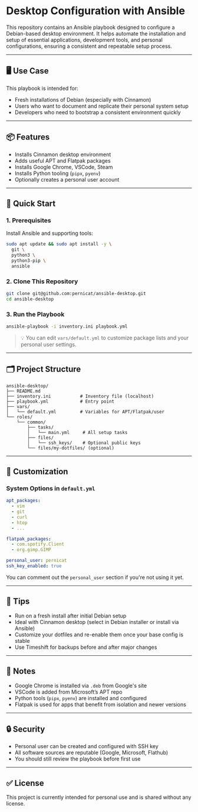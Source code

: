 # Desktop Configuration with Ansible

This repository contains an Ansible playbook designed to configure a Debian-based desktop environment. It helps automate the installation and setup of essential applications, development tools, and personal configurations, ensuring a consistent and repeatable setup process.

---

## 🖥️ Use Case

This playbook is intended for:

* Fresh installations of Debian (especially with Cinnamon)
* Users who want to document and replicate their personal system setup
* Developers who need to bootstrap a consistent environment quickly

---

## 📦 Features

* Installs Cinnamon desktop environment
* Adds useful APT and Flatpak packages
* Installs Google Chrome, VSCode, Steam
* Installs Python tooling (`pipx`, `pyenv`)
* Optionally creates a personal user account

---

## 🚀 Quick Start

### 1. Prerequisites

Install Ansible and supporting tools:

```bash
sudo apt update && sudo apt install -y \
  git \
  python3 \
  python3-pip \
  ansible
```

### 2. Clone This Repository

```bash
git clone git@github.com:pernicat/ansible-desktop.git
cd ansible-desktop
```

### 3. Run the Playbook

```bash
ansible-playbook -i inventory.ini playbook.yml
```

> 💡 You can edit `vars/default.yml` to customize package lists and your personal user settings.

---

## 🗂 Project Structure

```text
ansible-desktop/
├── README.md
├── inventory.ini           # Inventory file (localhost)
├── playbook.yml            # Entry point
├── vars/
│   └── default.yml         # Variables for APT/Flatpak/user
└── roles/
    └── common/
        ├── tasks/
        │   └── main.yml     # All setup tasks
        ├── files/
        │   └── ssh_keys/    # Optional public keys
        └── files/my-dotfiles/ (optional)
```

---

## 📝 Customization

### System Options in `default.yml`

```yaml
apt_packages:
  - vim
  - git
  - curl
  - htop
  - ...

flatpak_packages:
  - com.spotify.Client
  - org.gimp.GIMP

personal_user: pernicat
ssh_key_enabled: true
```

You can comment out the `personal_user` section if you're not using it yet.

---

## 🧠 Tips

* Run on a fresh install after initial Debian setup
* Ideal with Cinnamon desktop (select in Debian installer or install via Ansible)
* Customize your dotfiles and re-enable them once your base config is stable
* Use Timeshift for backups before and after major changes

---

## 📌 Notes

* Google Chrome is installed via `.deb` from Google's site
* VSCode is added from Microsoft’s APT repo
* Python tools (`pipx`, `pyenv`) are installed and configured
* Flatpak is used for apps that benefit from isolation and newer versions

---

## 🔒 Security

* Personal user can be created and configured with SSH key
* All software sources are reputable (Google, Microsoft, Flathub)
* You should still review the playbook before first use

---

## ✅ License

This project is currently intended for personal use and is shared without any license.
